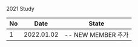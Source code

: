 2021 Study

| No  | Date       | State              |
| --- | ---------- | ------------------ |
| 1   | 2022.01.02 | -- NEW MEMBER 추가 |
